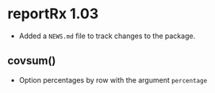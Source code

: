 # reportRx 1.03

* Added a `NEWS.md` file to track changes to the package.

## covsum()

* Option percentages by row with the argument `percentage`

